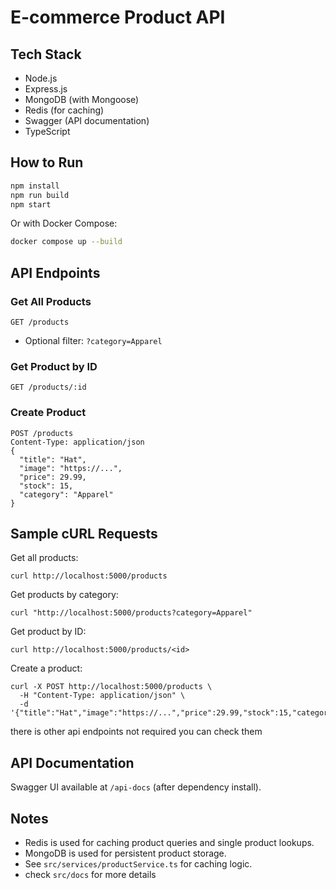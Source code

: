# E-commerce Product API

## Tech Stack
- Node.js
- Express.js
- MongoDB (with Mongoose)
- Redis (for caching)
- Swagger (API documentation)
- TypeScript

## How to Run
```bash
npm install
npm run build
npm start
```

Or with Docker Compose:
```bash
docker compose up --build
```

## API Endpoints


### Get All Products
```
GET /products
```
- Optional filter: `?category=Apparel`

### Get Product by ID
```
GET /products/:id
```

### Create Product
```
POST /products
Content-Type: application/json
{
  "title": "Hat",
  "image": "https://...",
  "price": 29.99,
  "stock": 15,
  "category": "Apparel"
}
```

## Sample cURL Requests

Get all products:
```
curl http://localhost:5000/products
```

Get products by category:
```
curl "http://localhost:5000/products?category=Apparel"
```

Get product by ID:
```
curl http://localhost:5000/products/<id>
```

Create a product:
```
curl -X POST http://localhost:5000/products \
  -H "Content-Type: application/json" \
  -d '{"title":"Hat","image":"https://...","price":29.99,"stock":15,"category":"Apparel"}'
```

there is other api endpoints not required you can check them 

## API Documentation
Swagger UI available at `/api-docs` (after dependency install).

## Notes
- Redis is used for caching product queries and single product lookups.
- MongoDB is used for persistent product storage.
- See `src/services/productService.ts` for caching logic.
- check `src/docs` for more details
